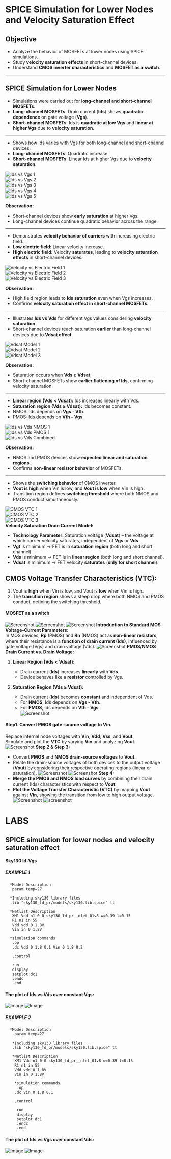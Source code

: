 
# SPICE Simulation for Lower Nodes and Velocity Saturation Effect

## Objective
- Analyze the behavior of MOSFETs at lower nodes using SPICE simulations.  
- Study **velocity saturation effects** in short-channel devices.  
- Understand **CMOS inverter characteristics** and **MOSFET as a switch**.  

---

## SPICE Simulation for Lower Nodes

- Simulations were carried out for **long-channel and short-channel MOSFETs**.  
- **Long-channel MOSFETs**: Drain current (**Ids**) shows **quadratic dependence** on gate voltage (**Vgs**).  
- **Short-channel MOSFETs**: Ids is **quadratic at low Vgs** and **linear at higher Vgs** due to **velocity saturation**.

---

- Shows how Ids varies with Vgs for both long-channel and short-channel devices.  
- **Long-channel MOSFETs**: Quadratic increase.  
- **Short-channel MOSFETs**: Linear Ids at higher Vgs due to **velocity saturation**.  

![Ids vs Vgs 1]()  
![Ids vs Vgs 2]()  
![Ids vs Vgs 3]()  
![Ids vs Vgs 4]()  
![Ids vs Vgs 5]()  

**Observation:**  
- Short-channel devices show **early saturation** at higher Vgs.  
- Long-channel devices continue quadratic behavior across the range.

---

- Demonstrates **velocity behavior of carriers** with increasing electric field.  
- **Low electric field:** Linear velocity increase.  
- **High electric field:** Velocity **saturates**, leading to **velocity saturation effects** in short-channel devices.  

![Velocity vs Electric Field 1]()  
![Velocity vs Electric Field 2]()  
![Velocity vs Electric Field 3]()  

**Observation:**  
- High field region leads to **Ids saturation** even when Vgs increases.  
- Confirms **velocity saturation effect in short-channel MOSFETs**.

---


- Illustrates **Ids vs Vds** for different Vgs values considering **velocity saturation**.  
- Short-channel devices reach saturation **earlier** than long-channel devices due to **Vdsat effect**.  

![Vdsat Model 1]()  
![Vdsat Model 2]()  
![Vdsat Model 3]()  

**Observation:**  
- Saturation occurs when **Vds ≥ Vdsat**.  
- Short-channel MOSFETs show **earlier flattening of Ids**, confirming velocity saturation.

---


- **Linear region (Vds < Vdsat):** Ids increases linearly with Vds.  
- **Saturation region (Vds ≥ Vdsat):** Ids becomes constant.  
- NMOS: Ids depends on **Vgs - Vth**.  
- PMOS: Ids depends on **Vth - Vgs**.  

![Ids vs Vds NMOS 1]()  
![Ids vs Vds PMOS 1]()  
![Ids vs Vds Combined]()  

**Observation:**  
- NMOS and PMOS devices show **expected linear and saturation regions**.  
- Confirms **non-linear resistor behavior** of MOSFETs.

---

- Shows the **switching behavior** of CMOS inverter.  
- **Vout is high** when Vin is low, and **Vout is low** when Vin is high.  
- Transition region defines **switching threshold** where both NMOS and PMOS conduct simultaneously.  

![CMOS VTC 1]()  
![CMOS VTC 2]()  
![CMOS VTC 3]()  
**Velocity Saturation Drain Current Model:**  
- **Technology Parameter:** Saturation voltage (**Vdsat**) – the voltage at which carrier velocity saturates, independent of **Vgs** or **Vds**.  
- **Vgt** is minimum → FET is in **saturation region** (both long and short channel).  
- **Vds** is minimum → FET is in **linear region** (both long and short channel).  
- **Vdsat** is minimum → FET velocity **saturates** (**only for short channel**).
 
## **CMOS Voltage Transfer Characteristics (VTC):**  
1. Vout is **high** when Vin is low, and Vout is **low** when Vin is high.  
2. The **transition region** shows a steep drop where both NMOS and PMOS conduct, defining the switching threshold.
#### MOSFET as a switch
![Screenshot ]()
![Screenshot]()
![Screenshot ]()
**Introduction to Standard MOS Voltage-Current Parameters:**  
In MOS devices, **Rp** (PMOS) and **Rn** (NMOS) act as **non-linear resistors**, where their resistance is a **function of drain current (Ids)**, influenced by gate voltage (Vgs) and drain voltage (Vds).
![Screenshot ]()
**PMOS/NMOS Drain Current vs. Drain Voltage:**

1. **Linear Region (Vds < Vdsat):**  
   - Drain current (**Ids**) increases **linearly** with **Vds**.  
   - Device behaves like a **resistor** controlled by Vgs.  

2. **Saturation Region (Vds ≥ Vdsat):**  
   - Drain current (**Ids**) becomes **constant** and independent of Vds.  
   - For **NMOS**, Ids depends on **Vgs - Vth**.  
   - For **PMOS**, Ids depends on **Vth - Vgs**.  
![Screenshot ]()
 #### Step1. Convert **PMOS gate-source voltage** to **Vin**.  
 Replace internal node voltages with **Vin**, **Vdd**, **Vss**, and **Vout**.  
 Simulate and plot the **VTC** by varying **Vin** and analyzing **Vout**.
![Screenshot ]()
**Step 2 & Step 3:**  
- Convert **PMOS** and **NMOS drain-source voltages** to **Vout**.  
- Relate the drain-source voltages of both devices to the output voltage (**Vout**) by considering their respective operating regions (linear or saturation).
![Screenshot ]()
![Screenshot ]()
**Step 4:**  
- **Merge the PMOS and NMOS load curves** by combining their drain current (Ids) characteristics with respect to **Vout**.  
- **Plot the Voltage Transfer Characteristic (VTC)** by mapping **Vout** against **Vin**, showing the transition from low to high output voltage.
![Screenshot ]()
![screenshot]()

# LABS
## SPICE simulation for lower nodes and velocity saturation effect
#### Sky130 Id-Vgs
##### EXAMPLE 1
      *Model Description
      .param temp=27

      *Including sky130 library files
      .lib "sky130_fd_pr/models/sky130.lib.spice" tt

      *Netlist Description
       XM1 Vdd n1 0 0 sky130_fd_pr__nfet_01v8 w=0.39 l=0.15
       R1 n1 in 55
       Vdd vdd 0 1.8V
       Vin in 0 1.8V

      *simulation commands
       .op
       .dc Vdd 0 1.8 0.1 Vin 0 1.8 0.2

       .control

       run
       display
       setplot dc1
       .endc
       .end

#### The plot of Ids vs Vds over constant Vgs:
![Image ]()
![Image ]()

##### EXAMPLE 2
      *Model Description
       .param temp=27

       *Including sky130 library files
       .lib "sky130_fd_pr/models/sky130.lib.spice" tt

       *Netlist Description
        XM1 Vdd n1 0 0 sky130_fd_pr__nfet_01v8 w=0.39 l=0.15
        R1 n1 in 55
        Vdd vdd 0 1.8V
        Vin in 0 1.8V

        *simulation commands
         .op
        .dc Vin 0 1.8 0.1 

        .control

         run
         display
         setplot dc1
         .endc
         .end
####  The plot of Ids vs Vgs over constant Vds:
![ Image ]()
![ Image ]()
